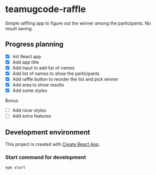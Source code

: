 # teamugcode-raffle
Simple raffling app to figure out the winner among the participants. No result saving.

## Progress planning
- [x] Init React app
- [x] Add app title
- [x] Add input to add list of names
- [x] Add list of names to show the participants
- [x] Add raffle button to reorder the list and pick winner
- [x] Add area to show results
- [x] Add some styles

Bonus
- [ ] Add nicer styles
- [ ] Add extra features

## Development environment

This project is created with [Create React App](https://github.com/facebook/create-react-app).

### Start command for development
`npm start`

